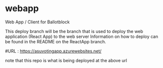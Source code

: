 # webapp
Web App / Client for Ballotblock

This deploy branch will be the branch that is used to deploy the web application (React App) to the web server
 Information on how to deploy can be found in the README on the ReactApp branch. 
 
 #URL : https://asuvotingapp.azurewebsites.net/
 
 note that this repo is what is being deployed at the above url 
